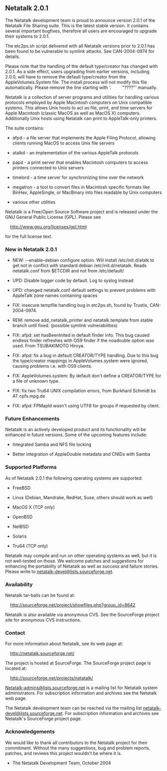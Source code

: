 ## Netatalk 2.0.1

The Netatalk development team is proud to announce version 2.0.1 of the
Netatalk File Sharing suite. This is the latest stable version. It
contains several important bugfixes, therefore all users are encouraged
to upgrade their systems to 2.0.1.

The etc2ps.sh script delivered with all Netatalk versions prior to 2.0.1
has been found to be vulnerable to symlink attacks. See CAN-2004-0974
for details.

Please note that the handling of the default type/creator has changed
with 2.0.1. As a side effect, users upgrading from earlier versions,
including 2.0.0, will have to remove the default type/creator from the
AppleVolumes.System file. The install process will not modify this file
automatically. Please remove the line starting with '.         "????"'
manually.

Netatalk is a collection of server programs and utilities for handling
various protocols employed by Apple Macintosh computers on Unix
compatible systems. This allows Unix hosts to act as file, print, and
time servers for Apple Macintosh (classic MacOS as well as MacOS X)
computers. Additionally Unix hosts using Netatalk can print to
AppleTalk-only printers.

The suite contains:

- afpd - a file server that implements the Apple Filing Protocol,
  allowing clients running MacOS to access Unix file servers

- atalkd - an implementation of the various AppleTalk protocols

- papd - a print server that enables Macintosh computers to access
  printers connected to Unix servers

- timelord - a time server for synchronizing time over the network

- megatron - a tool to convert files in Macintosh specific formats like
  BinHex, AppleSingle, or MacBinary into files readable by Unix
  computers

- various other utilities

Netatalk is a Free/Open Source Software project and is released under
the GNU General Public License (GPL). Please see

    <http://www.gnu.org/licenses/gpl.html>

for the full license text.

### New in Netatalk 2.0.1

- NEW: --enable-debian configure option. Will install /etc/init.d/atalk
  to get not in conflict with standard debian /etc/init.d/netatalk.
  Reads netatalk.conf from $ETCDIR and not from /etc/default/

- UPD: Disable logger code by default. Log to syslog instead

- UPD: changed netatalk.conf default settings to prevent problems with
  AppleTalk zone names containing spaces

- FIX: insecure tempfile handling bug in etc2ps.sh, found by Trustix,
  CAN-2004-0974.

- REM: remove add_netatalk_printer and netatalk.template from stable
  branch until fixed. (possible symlink vulnerabilities)

- FIX: afpd: set hasBeenInited in default finder info. This bug caused
  endless finder refreshes with OS9 finder if the noadouble option was
  used. From TSUBAKIMOTO Hiroya.

- FIX: afpd: fix a bug in default CREATOR/TYPE handling. Due to this bug
  the type/creator mappings in AppleVolumes.system were ignored, causing
  problems i.e. with OS9 clients.

- FIX: AppleVolumes.system: By default don't define a CREATOR/TYPE for a
  file of unknown type.

- FIX: fix two Tru64 UNIX compilation errors, from Burkhard Schmidt bs
  AT cpfs.mpg.de

- FIX: afpd: FPMapId wasn't using UTF8 for groups if requested by
  client.

### Future Enhancements

Netatalk is an actively developed product and its functionality will be
enhanced in future versions. Some of the upcoming features include:

- Integrated Samba and NFS file locking

- Better integration of AppleDouble metadata and CNIDs with Samba


### Supported Platforms

As of Netatalk 2.0.1 the following operating systems are supported:

- FreeBSD

- Linux (Debian, Mandrake, RedHat, Suse, others should work as well)

- MacOS X (TCP only)

- OpenBSD

- NetBSD

- Solaris

- Tru64 (TCP only)

Netatalk may compile and run on other operating systems as well, but it
is not well-tested on those. We welcome patches and suggestions for
enhancing the portability of Netatalk as well as success and failure
stories. Please write to netatalk-devel@lists.sourceforge.net.


### Availability

Netatalk tar-balls can be found at:

    <http://sourceforge.net/project/showfiles.php?group_id=8642>

Netatalk is also available via anonymous CVS. See the SourceForge
project site for anonymous CVS instructions.


### Contact

For more information about Netatalk, see its web page at:

    <http://netatalk.sourceforge.net/>

The project is hosted at SourceForge. The SourceForge project page is
located at:

    <http://sourceforge.net/projects/netatalk/>

Netatalk-admins@lists.sourceforge.net is a mailing list for Netatalk
system administrators. For subscription information and archives see the
Netatalk web page.

The Netatalk development team can be reached via the mailing list
netatalk-devel@lists.sourceforge.net. For subscription information and
archives see Netatalk's SourceForge project page.


### Acknowledgements

We would like to thank all contributors to the Netatalk project for
their commitment. Without the many suggestions, bug and problem reports,
patches, and reviews this project wouldn't be where it is.

- The Netatalk Development Team, October 2004
